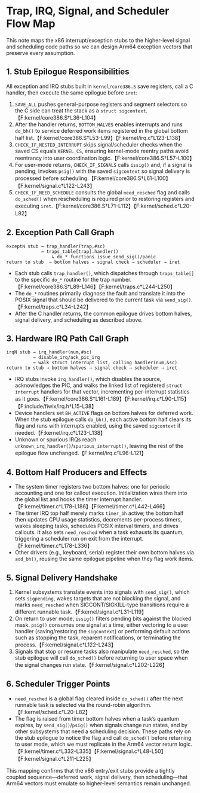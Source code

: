 # Trap, IRQ, Signal, and Scheduler Flow Map

This note maps the x86 interrupt/exception stubs to the higher-level signal
and scheduling code paths so we can design Arm64 exception vectors that
preserve every assumption.

## 1. Stub Epilogue Responsibilities

All exception and IRQ stubs built in `kernel/core386.S` save registers, call a
C handler, then execute the same epilogue before `iret`:

1. `SAVE_ALL` pushes general-purpose registers and segment selectors so the C
   side can treat the stack as a `struct sigcontext`.【F:kernel/core386.S†L36-L104】
2. After the handler returns, `BOTTOM_HALVES` enables interrupts and runs
   `do_bh()` to service deferred work items registered in the global bottom
   half list.【F:kernel/core386.S†L53-L99】【F:kernel/irq.c†L123-L138】
3. `CHECK_IF_NESTED_INTERRUPT` skips signal/scheduler checks when the saved CS
   equals `KERNEL_CS`, ensuring kernel-mode reentry paths avoid reentrancy into
   user coordination logic.【F:kernel/core386.S†L57-L100】
4. For user-mode returns, `CHECK_IF_SIGNALS` calls `issig()` and, if a signal is
   pending, invokes `psig()` with the saved `sigcontext` so signal delivery is
   processed before scheduling.【F:kernel/core386.S†L61-L100】【F:kernel/signal.c†L122-L243】
5. `CHECK_IF_NEED_SCHEDULE` consults the global `need_resched` flag and calls
   `do_sched()` when rescheduling is required prior to restoring registers and
   executing `iret`.【F:kernel/core386.S†L71-L112】【F:kernel/sched.c†L20-L82】

## 2. Exception Path Call Graph

```
exceptN stub → trap_handler(trap,#sc)
             → traps_table[trap].handler()
                 ↳ do_* functions issue send_sig()/panic
return to stub  → bottom halves → signal check → scheduler → iret
```

- Each stub calls `trap_handler()`, which dispatches through `traps_table[]` to
  the specific `do_*` routine for the trap number.【F:kernel/core386.S†L89-L146】【F:kernel/traps.c†L244-L250】
- The `do_*` routines primarily diagnose the fault and translate it into the
  POSIX signal that should be delivered to the current task via
  `send_sig()`.【F:kernel/traps.c†L34-L242】
- After the C handler returns, the common epilogue drives bottom halves, signal
  delivery, and scheduling as described above.

## 3. Hardware IRQ Path Call Graph

```
irqN stub → irq_handler(num,#sc)
          → disable_irq/ack_pic_irq
          → walk struct interrupt list, calling handler(num,&sc)
return to stub → bottom halves → signal check → scheduler → iret
```

- IRQ stubs invoke `irq_handler()`, which disables the source, acknowledges the
  PIC, and walks the linked list of registered `struct interrupt` handlers for
  that vector, incrementing per-interrupt statistics as it goes.【F:kernel/core386.S†L161-L189】【F:kernel/irq.c†L90-L115】【F:include/fiwix/irq.h†L15-L38】
- Device handlers set `BH_ACTIVE` flags on bottom halves for deferred work.
  When the stub epilogue calls `do_bh()`, each active bottom half clears its
  flag and runs with interrupts enabled, using the saved `sigcontext` if
  needed.【F:kernel/irq.c†L123-L138】
- Unknown or spurious IRQs reach `unknown_irq_handler()`/`spurious_interrupt()`,
  leaving the rest of the epilogue flow unchanged.【F:kernel/irq.c†L96-L121】

## 4. Bottom Half Producers and Effects

- The system timer registers two bottom halves: one for periodic accounting and
  one for callout execution. Initialization wires them into the global list and
  hooks the timer interrupt handler.【F:kernel/timer.c†L178-L186】【F:kernel/timer.c†L442-L466】
- The timer IRQ top half merely marks `timer_bh` active; the bottom half then
  updates CPU usage statistics, decrements per-process timers, wakes sleeping
  tasks, schedules POSIX interval timers, and drives callouts. It also sets
  `need_resched` when a task exhausts its quantum, triggering a scheduler run on
  exit from the interrupt.【F:kernel/timer.c†L178-L336】
- Other drivers (e.g., keyboard, serial) register their own bottom halves via
  `add_bh()`, reusing the same epilogue pipeline when they flag work items.

## 5. Signal Delivery Handshake

1. Kernel subsystems translate events into signals with `send_sig()`, which sets
   `sigpending`, wakes targets that are not blocking the signal, and marks
   `need_resched` when SIGCONT/SIGKILL-type transitions require a different
   runnable task.【F:kernel/signal.c†L31-L119】
2. On return to user mode, `issig()` filters pending bits against the blocked
   mask. `psig()` consumes one signal at a time, either vectoring to a user
   handler (saving/restoring the `sigcontext`) or performing default actions
   such as stopping the task, reparent notifications, or terminating the
   process.【F:kernel/signal.c†L122-L243】
3. Signals that stop or resume tasks also manipulate `need_resched`, so the
   stub epilogue will call `do_sched()` before returning to user space when the
   signal changes run state.【F:kernel/signal.c†L202-L226】

## 6. Scheduler Trigger Points

- `need_resched` is a global flag cleared inside `do_sched()` after the next
  runnable task is selected via the round-robin algorithm.【F:kernel/sched.c†L20-L82】
- The flag is raised from timer bottom halves when a task’s quantum expires, by
  `send_sig()`/`psig()` when signals change run states, and by other subsystems
  that need a scheduling decision. These paths rely on the stub epilogue to
  notice the flag and call `do_sched()` before returning to user mode, which we
  must replicate in the Arm64 vector return logic.【F:kernel/timer.c†L332-L335】【F:kernel/signal.c†L48-L50】【F:kernel/signal.c†L211-L225】

This mapping confirms that the x86 entry/exit stubs provide a tightly coupled
sequence—deferred work, signal delivery, then scheduling—that Arm64 vectors must
emulate so higher-level semantics remain unchanged.
